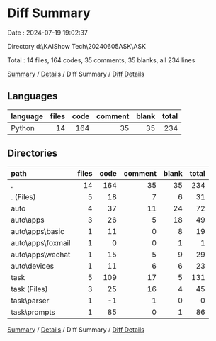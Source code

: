# Diff Summary

Date : 2024-07-19 19:02:37

Directory d:\\KAIShow Tech\\20240605ASK\\ASK

Total : 14 files,  164 codes, 35 comments, 35 blanks, all 234 lines

[Summary](results.md) / [Details](details.md) / Diff Summary / [Diff Details](diff-details.md)

## Languages
| language | files | code | comment | blank | total |
| :--- | ---: | ---: | ---: | ---: | ---: |
| Python | 14 | 164 | 35 | 35 | 234 |

## Directories
| path | files | code | comment | blank | total |
| :--- | ---: | ---: | ---: | ---: | ---: |
| . | 14 | 164 | 35 | 35 | 234 |
| . (Files) | 5 | 18 | 7 | 6 | 31 |
| auto | 4 | 37 | 11 | 24 | 72 |
| auto\\apps | 3 | 26 | 5 | 18 | 49 |
| auto\\apps\\basic | 1 | 11 | 0 | 8 | 19 |
| auto\\apps\\foxmail | 1 | 0 | 0 | 1 | 1 |
| auto\\apps\\wechat | 1 | 15 | 5 | 9 | 29 |
| auto\\devices | 1 | 11 | 6 | 6 | 23 |
| task | 5 | 109 | 17 | 5 | 131 |
| task (Files) | 3 | 25 | 16 | 4 | 45 |
| task\\parser | 1 | -1 | 1 | 0 | 0 |
| task\\prompts | 1 | 85 | 0 | 1 | 86 |

[Summary](results.md) / [Details](details.md) / Diff Summary / [Diff Details](diff-details.md)